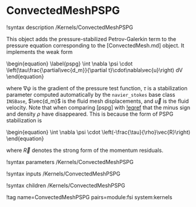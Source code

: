 # ConvectedMeshPSPG

!syntax description /Kernels/ConvectedMeshPSPG

This object adds the pressure-stabilized Petrov-Galerkin term to the pressure
equation corresponding to the [ConvectedMesh.md] object. It implements the
weak form

\begin{equation}
\label{pspg}
\int \nabla \psi \cdot \left(\tau\frac{\partial\vec{d_m}}{\partial t}\cdot\nabla\vec{u}\right) dV
\end{equation}

where $\nabla \psi$ is the gradient of the pressure test function, $\tau$ is a
stabilization parameter computed automatically by the `navier_stokes` base class
`INSBase`, $\vec{d_m}$ is the fluid mesh displacements, and
$\vec{u}$ is the fluid velocity. Note that when comparing [pspg] with
[!eqref](ConvectedMesh.md#convection) that the minus sign and density $\rho$ have
disappeared. This is because the form of PSPG stabilization is

\begin{equation}
\int \nabla \psi \cdot \left(-\frac{\tau}{\rho}\vec{R}\right)
\end{equation}

where $\vec{R}$ denotes the strong form of the momentum residuals.

!syntax parameters /Kernels/ConvectedMeshPSPG

!syntax inputs /Kernels/ConvectedMeshPSPG

!syntax children /Kernels/ConvectedMeshPSPG

!tag name=ConvectedMeshPSPG pairs=module:fsi system:kernels
